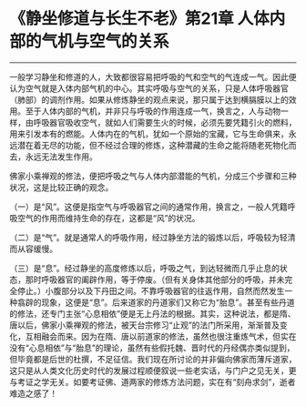 # 《静坐修道与长生不老》第21章 人体内部的气机与空气的关系

------

一般学习静坐和修道的人，大致都很容易把呼吸的气和空气的气连成一气。因此便认为空气就是入体内部气机的中心。其实呼吸与空气的关系，只是人体呼吸器官（肺部）的调剂作用。如果从修炼静坐的观点来说，那只属于达到横膈膜以上的效用。至于人体内部的气机，并非只与呼吸的作用连成一气，换言之，人与动物一样，由呼吸器官吸收空气，就如人们需要生火的时候，必须先要凭籍引火的燃料，用来引发本有的燃能。人体内在的气机，犹如一个原始的宝藏，它与生命俱来，永远潜在着无尽的功能，但不经过合理的修炼，这种潜藏的生命之能将随老死物化而去，永远无法发生作用。

佛家小乘禅观的修法，便把呼吸之气与人体内部潜能的气机，分成三个步骤和三种状况，这是比较正确的观念。

（一）是“风”。这便是指空气与呼吸器官之间的通常作用，换言之，一般人凭籍呼吸空气的作用而维持生命的存在，这都是“风”的状况。

（二）是“气”。就是通常人的呼吸作用，经过静坐方法的锻炼以后，呼吸较为轻清而从容缓慢。

（三）是“息”。经过静坐的高度修炼以后，呼吸之气，到达轻微而几乎止息的状态，那时呼吸器官的阖辟作用，等于停废。（但有关身体其他部分的呼吸，并未完全停止。）小腹部分以及下丹田之间。不靠呼吸器官的往返作用，自然而然发生一种翕辟的现象，这便是“息”。后来道家的丹道家们又称它为“胎息”。甚至有些丹道的修法，还专门主张“心息相依”便是无上丹法的根据。其实，这种说法，都是隋、唐以后，佛家小乘禅观的修法，被天台宗修习“止观”的法门所采用，渐渐普及变化，互相融会而来。因为在隋、唐以前道家的修法，虽然也很注重炼气术，但实在没有“心息相依”与“胎息”的理论，虽然有些假托魏、晋时代的丹经偶亦类似提到，但毕竟都是后世的杜撰，不足征信。我们现在所讨论的并非偏向佛家而薄斥道家，这只是从人类文化历史时代的发展过程顺便叙说一些老实话，与门户之见无关，更与考证之学无关。如要考证佛、道两家的修炼方法问题，实在有“刻舟求剑”，逝者难造之感了！